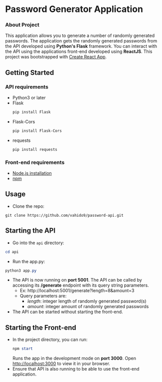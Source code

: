 # Password Generator Application

### About Project

This application allows you to generate a number of randomly generated passwords. The application gets the randomly generated passwords from the API developed using **Python's Flask** framework. You can interact with the API using the applications front-end developed using **ReactJS**. This project was bootstrapped with [Create React App](https://github.com/facebook/create-react-app).

## Getting Started

### API requirements

- Python3 or later
- Flask
  ```powershell
  pip install Flask
  ```
- Flask-Cors
  ```powershell
  pip install Flask-Cors
  ```
- requests
  ```powershell
  pip install requests
  ```

### Front-end requirements

- [Node.js installation](https://nodejs.org/en/download/package-manager/)
- [npm](https://docs.npmjs.com/cli/v6/commands/npm-install)

## Usage

- Clone the repo:

```
git clone https://github.com/vahido9/password-api.git
```

## Starting the API

- Go into the `api` directory:

```powershell
cd api
```

- Run the app.py:

```powershell
python3 app.py
```

- The API is now running on **port 5001**. The API can be called by accessing its **/generate** endpoint with its query string parameters.
  - Ex: http://localhost:5001/generate?length=8&amount=3
  - Query parameters are:
    - _length_: integer length of randomly generated password(s)
    - _amount_: integer amount of randomly generated passwords
- The API can be started without starting the front-end.

## Starting the Front-end

- In the project directory, you can run:
  ```powershell
  npm start
  ```
  Runs the app in the development mode on **port 3000**. Open [http://localhost:3000](http://localhost:3000) to view it in your browser.
- Ensure that API is also running to be able to use the front-end application.
